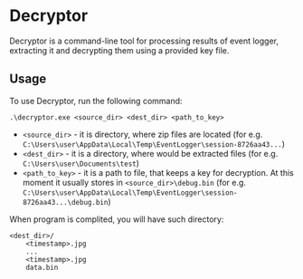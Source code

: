 # Decryptor

Decryptor is a command-line tool for processing results of event logger, extracting it and decrypting them using a provided key file.

## Usage

To use Decryptor, run the following command:

```
.\decryptor.exe <source_dir> <dest_dir> <path_to_key>
```

* `<source_dir>` - it is directory, where zip files are located (for e.g. `C:\Users\user\AppData\Local\Temp\EventLogger\session-8726aa43...`)
* `<dest_dir>` - it is a directory, where would be extracted files (for e.g. `C:\Users\user\Documents\test`)
* `<path_to_key>` - it is a path to file, that keeps a key for decryption. At this moment it usually stores in `<source_dir>\debug.bin` (for e.g. `C:\Users\user\AppData\Local\Temp\EventLogger\session-8726aa43...\debug.bin`)

When program is complited, you will have such directory:
```
<dest_dir>/
    <timestamp>.jpg
    ...
    <timestamp>.jpg
    data.bin
```
